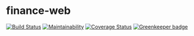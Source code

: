 # finance-web

[![Build Status](https://www.travis-ci.org/gabrieltanchen/finance-web.svg?branch=master)](https://www.travis-ci.org/gabrieltanchen/finance-web)
[![Maintainability](https://api.codeclimate.com/v1/badges/3dc875cfce9f795f71b6/maintainability)](https://codeclimate.com/github/gabrieltanchen/finance-web/maintainability)
[![Coverage Status](https://coveralls.io/repos/github/gabrieltanchen/finance-web/badge.svg)](https://coveralls.io/github/gabrieltanchen/finance-web) [![Greenkeeper badge](https://badges.greenkeeper.io/gabrieltanchen/finance-web.svg)](https://greenkeeper.io/)

